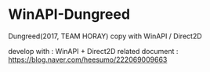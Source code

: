 # WinAPI-Dungreed
Dungreed(2017, TEAM HORAY) copy with WinAPI / Direct2D

develop with : WinAPI + Direct2D
related document : https://blog.naver.com/heesumo/222069009663
